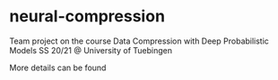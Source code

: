 # neural-compression
Team project on the course Data Compression with Deep Probabilistic Models SS 20/21 @ University of Tuebingen

More details can be found [](here)

